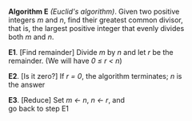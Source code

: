 **Algorithm E** *(Euclid's algorithm)*. Given two positive  
integers *m* and *n*, find their greatest common divisor,  
that is, the largest positive integer that evenly divides  
both *m* and *n*.  

**E1**. [Find remainder] Divide *m* by *n* and let *r* be the   
    remainder. (We will have *0 &le; r &lt; n*)
    
**E2**. [Is it zero?] If *r = 0*, the algorithm terminates; *n* is  
    the answer
    
**E3**. [Reduce] Set *m &larr; n*, *n &larr; r*, and  
    go back to step E1
